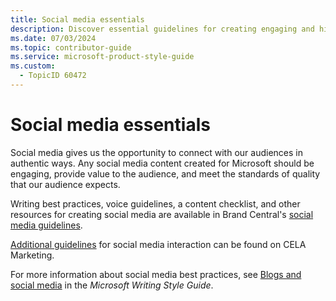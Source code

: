 ```yaml
---
title: Social media essentials
description: Discover essential guidelines for creating engaging and high-quality social media content for Microsoft. Learn best practices, voice guidelines, and access resources to enhance your social media strategy.
ms.date: 07/03/2024
ms.topic: contributor-guide
ms.service: microsoft-product-style-guide
ms.custom:
  - TopicID 60472
---
```



# Social media essentials

Social media gives us the opportunity to connect with our audiences in authentic ways. Any social media content created for Microsoft should be engaging, provide value to the audience, and meet the standards of quality that our audience expects.  

Writing best practices, voice guidelines, a content checklist, and other resources for creating social media are available in Brand Central's [social media guidelines](https://microsoft.sharepoint.com/teams/BrandCentral/Pages/Social-media-channel-management.aspx?xsdata=MDV8MDF8fDUwNGI0MDVjNTc0YzQzN2ZjZjQwMDhkYWMxMDg2Y2I5fDcyZjk4OGJmODZmMTQxYWY5MWFiMmQ3Y2QwMTFkYjQ3fDF8MHw2MzgwMzQ1MzkxNTQzNjIxNzZ8R29vZHxWR1ZoYlhOVFpXTjFjbWwwZVZObGNuWnBZMlY4ZXlKV0lqb2lNQzR3TGpBd01EQWlMQ0pRSWpvaVYybHVNeklpTENKQlRpSTZJazkwYUdWeUlpd2lWMVFpT2pFeGZRPT18MXxNVGs2T0RobFpUVTBNV1F0TWpNME9TMDBNV1ExTFRreE9HVXRaV015TURRd05UWTVPRGhpWHpoak16WTVabVZqTFRaaFptRXROR1E1TmkwNU1XVmtMVFk0TURFMllURTFZbVV4TVVCMWJuRXVaMkpzTG5Od1lXTmxjdz09fHw%3D&sdata=RnIzbUZ4czVla0xYVzZpRUZ4U0M1eDVFVDBYZGU3RWlIRWVBeVY5eVFKbz0%3D&ovuser=72f988bf-86f1-41af-91ab-2d7cd011db47%2Cv-ryanprice%40microsoft.com&OR=Teams-HL&CT=1667857143015&clickparams=eyJBcHBOYW1lIjoiVGVhbXMtRGVza3RvcCIsIkFwcFZlcnNpb24iOiIyNy8yMjEwMjgxMTQwMCIsIkhhc0ZlZGVyYXRlZFVzZXIiOmZhbHNlfQ%3D%3D).  

[Additional guidelines](https://microsoft.sharepoint.com/sites/celaweb-marketing/sitepages/social-media-social-media-guidelines.aspx?xsdata=MDV8MDF8fDY0YTVjNDM3ZDY4NzQ4MzRjZjQwMDhkYWMxMDg2Y2I5fDcyZjk4OGJmODZmMTQxYWY5MWFiMmQ3Y2QwMTFkYjQ3fDF8MHw2MzgwMzQ1MzkxNTQzNjIxNzZ8R29vZHxWR1ZoYlhOVFpXTjFjbWwwZVZObGNuWnBZMlY4ZXlKV0lqb2lNQzR3TGpBd01EQWlMQ0pRSWpvaVYybHVNeklpTENKQlRpSTZJazkwYUdWeUlpd2lWMVFpT2pFeGZRPT18MXxNVGs2T0RobFpUVTBNV1F0TWpNME9TMDBNV1ExTFRreE9HVXRaV015TURRd05UWTVPRGhpWHpoak16WTVabVZqTFRaaFptRXROR1E1TmkwNU1XVmtMVFk0TURFMllURTFZbVV4TVVCMWJuRXVaMkpzTG5Od1lXTmxjdz09fHw%3D&sdata=TTNZbjRadU00K29IWHBnczJOSXNUWkovZXdRc3BtTy92c3JuaEd3M2ZTMD0%3D&ovuser=72f988bf-86f1-41af-91ab-2d7cd011db47%2Cv-ryanprice%40microsoft.com&OR=Teams-HL&CT=1667857145451&clickparams=eyJBcHBOYW1lIjoiVGVhbXMtRGVza3RvcCIsIkFwcFZlcnNpb24iOiIyNy8yMjEwMjgxMTQwMCIsIkhhc0ZlZGVyYXRlZFVzZXIiOmZhbHNlfQ%3D%3D) for social media interaction can be found on CELA Marketing.  

For more information about social media best practices, see [Blogs and social media](/writing-style-guide-msft-internal/blogs-social-media/blogs-and-social-media) in the *Microsoft Writing Style Guide*.  


